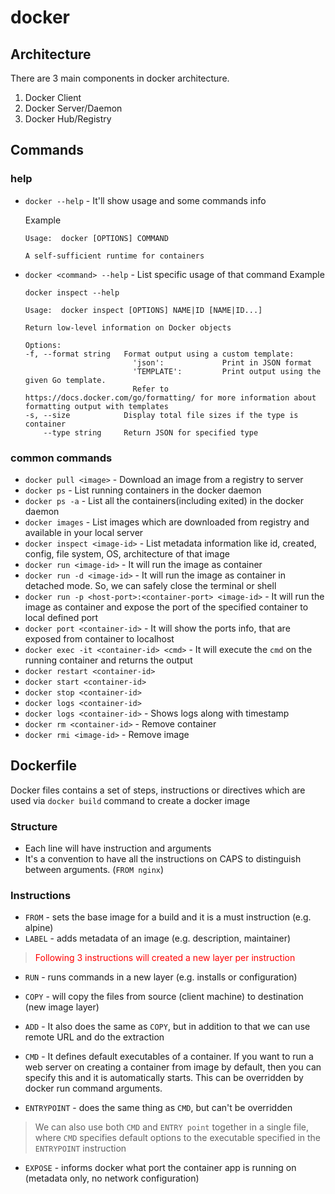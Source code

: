 # docker

## Architecture

There are 3 main components in docker architecture.

1. Docker Client
2. Docker Server/Daemon
3. Docker Hub/Registry

## Commands

### help

- `docker --help` - It'll show usage and some commands info

    Example
    ```
    Usage:  docker [OPTIONS] COMMAND

    A self-sufficient runtime for containers
    ```

- `docker <command> --help` - List specific usage of that command
Example
    ```
    docker inspect --help

    Usage:  docker inspect [OPTIONS] NAME|ID [NAME|ID...]

    Return low-level information on Docker objects

    Options:
    -f, --format string   Format output using a custom template:
                            'json':             Print in JSON format
                            'TEMPLATE':         Print output using the given Go template.
                            Refer to https://docs.docker.com/go/formatting/ for more information about formatting output with templates
    -s, --size            Display total file sizes if the type is container
        --type string     Return JSON for specified type
    ```

### common commands

- `docker pull <image>` - Download an image from a registry to server
- `docker ps` - List running containers in the docker daemon
- `docker ps -a` - List all the containers(including exited) in the docker daemon
- `docker images` - List images which are downloaded from registry and available in your local server
- `docker inspect <image-id>` - List metadata information like id, created, config, file system, OS, architecture of that image
- `docker run <image-id>` - It will run the image as container
- `docker run -d <image-id>` - It will run the image as container in detached mode. So, we can safely close the terminal or shell
- `docker run -p <host-port>:<container-port> <image-id>` - It will run the image as container and expose the port of the specified container to local defined port
- `docker port <container-id>` - It will show the ports info, that are exposed from container to localhost
- `docker exec -it <container-id> <cmd>` - It will execute the `cmd` on the running container and returns the output
- `docker restart <container-id>`
- `docker start <container-id>`
- `docker stop <container-id>`
- `docker logs <container-id>`
- `docker logs <container-id>` - Shows logs along with timestamp
- `docker rm <container-id>` - Remove container
- `docker rmi <image-id>` - Remove image

## Dockerfile

Docker files contains a set of steps, instructions or directives which are used via `docker build` command to create a docker image

### Structure

- Each line will have instruction and arguments
- It's a convention to have all the instructions on CAPS to distinguish between arguments. (`FROM nginx`)

### Instructions

- `FROM` - sets the base image for a build and it is a must instruction (e.g. alpine)
- `LABEL` - adds metadata of an image (e.g. description, maintainer)

> <p style="color:red"> Following 3 instructions will created a new layer per instruction </p>

- `RUN` - runs commands in a new layer (e.g. installs or configuration)
- `COPY` - will copy the files from source (client machine) to destination (new image layer)
- `ADD` - It also does the same as `COPY`, but in addition to that we can use remote URL and do the extraction

- `CMD` - It defines default executables of a container. If you want to run a web server on creating a container from image by default, then you can specify this and it is automatically starts. This can be overridden by docker run command arguments.

- `ENTRYPOINT` - does the same thing as `CMD`, but can't be overridden

> We can also use both `CMD` and `ENTRY point` together in a single file, where `CMD` specifies default options to the executable specified in the `ENTRYPOINT` instruction

- `EXPOSE` - informs docker what port the container app is running on (metadata only, no network configuration)